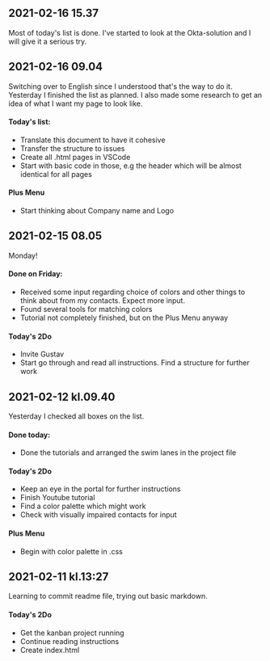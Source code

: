 ## 2021-02-16 15.37
Most of today's list is done. I've started to look at the Okta-solution and I will give it a serious try. 

## 2021-02-16 09.04
Switching over to English since I understood that's the way to do it. 
Yesterday I finished the list as planned. I also made some research to get an idea of what I want my page to look like. 

#### Today's list:
* Translate this document to have it cohesive
* Transfer the structure to issues
* Create all .html pages in VSCode
* Start with basic code in those, e.g the header which will be almost identical for all pages

#### Plus Menu
* Start thinking about Company name and Logo


## 2021-02-15 08.05
Monday! 
#### Done on Friday:
* Received some input regarding choice of colors and other things to think about from my contacts. Expect more input. 
* Found several tools for matching colors
* Tutorial not completely finished, but on the Plus Menu anyway

#### Today's 2Do
* Invite Gustav
* Start go through and read all instructions. Find a structure for further work

## 2021-02-12 kl.09.40
Yesterday I checked all boxes on the list. 

#### Done today:
* Done the tutorials and arranged the swim lanes in the project file

#### Today's 2Do
* Keep an eye in the portal for further instructions
* Finish Youtube tutorial
* Find a color palette which might work
* Check with visually impaired contacts for input

#### Plus Menu
* Begin with color palette in .css


## 2021-02-11 kl.13:27
Learning to commit readme file, trying out basic markdown. 
#### Today's 2Do
* Get the kanban project running
* Continue reading instructions
* Create index.html
